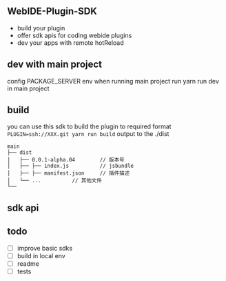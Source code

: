 ## WebIDE-Plugin-SDK
 - build your plugin
 - offer sdk apis for coding webide plugins
 - dev your apps with remote hotReload
  
## dev with main project
config PACKAGE_SERVER env when running main project
run yarn run dev in main project

## build
you can use this sdk to build the plugin to required format
```PLUGIN=ssh://XXX.git yarn run build```
output to the ./dist
```
main
├── dist
│   ├── 0.0.1-alpha.04        // 版本号
│   ├── ├── index.js          // jsbundle
│   ├── ├── manifest.json     // 插件描述
│   └── ...          // 其他文件
└──
```

## sdk api

## todo
- [ ] improve basic sdks
- [ ] build in local env
- [ ] readme
- [ ] tests

